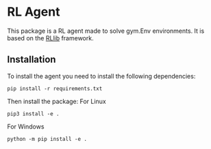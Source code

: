 # RL Agent 
This package is a RL agent made to solve gym.Env environments. It is based on the [RLlib](https://ray.readthedocs.io/en/latest/rllib.html) framework.
## Installation
To install the agent you need to install the following dependencies:
```
pip install -r requirements.txt
```
Then install the package:
For Linux

```
pip3 install -e .
```

For Windows

```
python -m pip install -e .
```